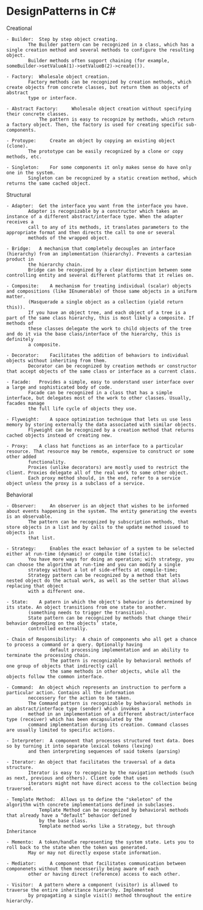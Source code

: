 # DesignPatterns in C#

Creational

	- Builder:	Step by step object creating.
			The Builder pattern can be recognized in a class, which has a single creation method and several methods to configure the resulting object. 
			Builder methods often support chaining (for example, someBuilder->setValueA(1)->setValueB(2)->create()).

	- Factory:	Wholesale object creation.
			Factory methods can be recognized by creation methods, which create objects from concrete classes, but return them as objects of abstract 
			type or interface.

	- Abstract Factory: 	Wholesale object creation without specifying their concrete classes.
				The pattern is easy to recognize by methods, which return a factory object. Then, the factory is used for creating specific sub-components.

	- Protoype: 	Create an object by copying an existing object (clone).
			The prototype can be easily recognized by a clone or copy methods, etc.

	- Singleton:	For some components it only makes sense do have only one in the system.
			Singleton can be recognized by a static creation method, which returns the same cached object.


Structural

	- Adapter:	Get the interface you want from the interface you have.
			Adapter is recognizable by a constructor which takes an instance of a different abstract/interface type. When the adapter receives a 
			call to any of its methods, it translates parameters to the appropriate format and then directs the call to one or several 
			methods of the wrapped object.

	- Bridge:	A mechanism that completely decouples an interface (hierarchy) from an implementation (hierarchy). Prevents a cartesian product in 
			the hierarchy chain.
			Bridge can be recognized by a clear distinction between some controlling entity and several different platforms that it relies on.

	- Composite: 	A mechanism for treating individual (scalar) objects and compositions (like IEnumerable) of those same objects in a uniform matter. 
		 	(Masquerade a single object as a collection (yield return this)).
			If you have an object tree, and each object of a tree is a part of the same class hierarchy, this is most likely a composite. If methods of 
			these classes delegate the work to child objects of the tree and do it via the base class/interface of the hierarchy, this is definitely 
			a composite.

	- Decorator:	Facilitates the addition of behaviors to individual objects without inheriting from them.
			Decorator can be recognized by creation methods or constructor that accept objects of the same class or interface as a current class.

	- Facade:	Provides a simple, easy to understand user interface over a large and sophisticated body of code.
			Facade can be recognized in a class that has a simple interface, but delegates most of the work to other classes. Usually, facades manage 
			the full life cycle of objects they use.

	- Flyweight:	A space optimization technique that lets us use less memory by storing externally the data associated with similar objects.
			Flyweight can be recognized by a creation method that returns cached objects instead of creating new.

	- Proxy:	A class hat functions as an interface to a particular resource. That resource may be remote, expensive to construct or some other added 
			functionality.
			Proxies (unlike decorators) are mostly used to restrict the client. Proxies delegate all of the real work to some other object. 
			Each proxy method should, in the end, refer to a service object unless the proxy is a subclass of a service.

Behavioral

	- Observer: 	An observer is an object that wishes to be informed about events happening in the system. The entity generating the events is an observable.
			The pattern can be recognized by subscription methods, that store objects in a list and by calls to the update method issued to objects in 
			that list.

	- Strategy: 	Enables the exact behavior of a system to be selected either at run-time (dynamic) or compile time (static).
			You have more ways for doing an operation; with strategy, you can choose the algorithm at run-time and you can modify a single 
			strategy without a lot of side-effects at compile-time;
			Strategy pattern can be recognized by a method that lets nested object do the actual work, as well as the setter that allows replacing that object 
			with a different one.

	- State:	A patern in which the object's behavior is determined by its state. An object transitions from one state to another.
			(something needs to trigger the transition).
			State pattern can be recognized by methods that change their behavior depending on the objects’ state, 
			controlled externally.

	- Chain of Responsibility:	A chain of components who all get a chance to process a command or a query. Optionally having 
					default processing implementation and an ability to terminate the processing chain.
					The pattern is recognizable by behavioral methods of one group of objects that indirectly call 
					the same methods in other objects, while all the objects follow the common interface.

	- Command:	An object which represents an instruction to perform a particular action. Contains all the information
			neccessery for the action to be taken.
			The Command pattern is recognizable by behavioral methods in an abstract/interface type (sender) which invokes a 
			method in an implementation of a different abstract/interface type (receiver) which has been encapsulated by the 
			command implementation during its creation. Command classes are usually limited to specific actions.

	- Interpreter:	A component that processes structured text data. Does so by turning it into separate lexical tokens (lexing)
			and then interpreting sequences of said tokens (parsing)

	- Iterator:	An object that facilitates the traversal of a data structure.
			Iterator is easy to recognize by the navigation methods (such as next, previous and others). Client code that uses 
			iterators might not have direct access to the collection being traversed.

	- Template Method:	Allows us to define the "skeleton" of the algorithm with concrete implementations defined in subclasses.
				Template Method can be recognized by behavioral methods that already have a “default” behavior defined 
				by the base class.
				Template method works like a Strategy, but through Inheritance  

	- Memento:	A token/handle representing the system state. Lets you to roll back to the state when the token was generated.
			May or may not directly expose state information.

	- Mediator: 	A component that facilitates communication between componenets without them necesserily being aware of each
			other or having direct (reference) access to each other.

	- Visitor:	A pattern where a component (visitor) is allowed to traverse the entire inheritance hierarchy. Implemented
			by propagating a single visit() method throughout the entire hierarchy.
